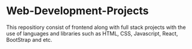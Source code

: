 # Web-Development-Projects
This repositiory consist of frontend along with full stack projects with the use of languages and libraries such as HTML, CSS, Javascript, React, BootStrap and etc.
